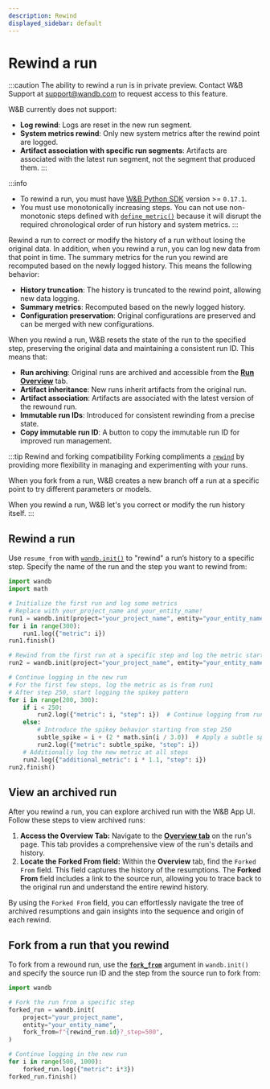 ```yaml
---
description: Rewind
displayed_sidebar: default
---
```


# Rewind a run
:::caution
The ability to rewind a run is in private preview. Contact W&B Support at support@wandb.com to request access to this feature.

W&B currently does not support:
* **Log rewind**: Logs are reset in the new run segment.
* **System metrics rewind**: Only new system metrics after the rewind point are logged.
* **Artifact association with specific run segments**: Artifacts are associated with the latest run segment, not the segment that produced them.
:::

:::info
* To rewind a run, you must have [W&B Python SDK](https://pypi.org/project/wandb/) version >= `0.17.1`.
* You must use monotonically increasing steps. You can not use non-monotonic steps defined with [`define_metric()`](https://docs.wandb.ai/ref/python/run#define_metric) because it will disrupt the required chronological order of run history and system metrics.
:::

Rewind a run to correct or modify the history of a run without losing the original data. In addition, when you 
rewind a run, you can log new data from that point in time. The summary metrics for the run you rewind are recomputed based on the newly logged history. This means the following behavior:
- **History truncation**: The history is truncated to the rewind point, allowing new data logging.
- **Summary metrics**: Recomputed based on the newly logged history.
- **Configuration preservation**: Original configurations are preserved and can be merged with new configurations.

<!-- #### Manage runs -->
When you rewind a run, W&B resets the state of the run to the specified step, preserving the original data and maintaining a consistent run ID. This means that:

- **Run archiving**: Original runs are archived and accessible from the [**Run Overview**](https://docs.wandb.ai/guides/app/pages/run-page#overview-tab) tab.
- **Artifact inheritance**: New runs inherit artifacts from the original run.
- **Artifact association**: Artifacts are associated with the latest version of the rewound run.
- **Immutable run IDs**: Introduced for consistent rewinding from a precise state.
- **Copy immutable run ID**: A button to copy the immutable run ID for improved run management.

:::tip Rewind and forking compatibility
Forking compliments a [`rewind`](https://docs.wandb.ai/guides/runs/rewind) by providing more flexibility in managing and experimenting with your runs. 

When you fork from a run, W&B creates a new branch off a run at a specific point to try different parameters or models. 

When you  rewind a run, W&B let's you correct or modify the run history itself.
:::


## Rewind a run

Use `resume_from` with [`wandb.init()`](https://docs.wandb.ai/ref/python/init) to "rewind" a run’s history to a specific step. Specify the name of the run and the step you want to rewind from:

```python
import wandb
import math

# Initialize the first run and log some metrics
# Replace with your_project_name and your_entity_name!
run1 = wandb.init(project="your_project_name", entity="your_entity_name")
for i in range(300):
    run1.log({"metric": i})
run1.finish()

# Rewind from the first run at a specific step and log the metric starting from step 200
run2 = wandb.init(project="your_project_name", entity="your_entity_name", resume_from=f"{run1.id}?_step=200")

# Continue logging in the new run
# For the first few steps, log the metric as is from run1
# After step 250, start logging the spikey pattern
for i in range(200, 300):
    if i < 250:
        run2.log({"metric": i, "step": i})  # Continue logging from run1 without spikes
    else:
        # Introduce the spikey behavior starting from step 250
        subtle_spike = i + (2 * math.sin(i / 3.0))  # Apply a subtle spikey pattern
        run2.log({"metric": subtle_spike, "step": i})
    # Additionally log the new metric at all steps
    run2.log({"additional_metric": i * 1.1, "step": i})
run2.finish()
```

## View an archived run


After you rewind a run, you can explore archived run with the W&B App UI. Follow these steps to view archived runs:

1. **Access the Overview Tab:** Navigate to the [**Overview tab**](https://docs.wandb.ai/guides/app/pages/run-page#overview-tab) on the run's page. This tab provides a comprehensive view of the run's details and history.
2. **Locate the Forked From field:** Within the **Overview** tab, find the `Forked From` field. This field captures the history of the resumptions. The **Forked From** field includes a link to the source run, allowing you to trace back to the original run and understand the entire rewind history.

By using the `Forked From` field, you can effortlessly navigate the tree of archived resumptions and gain insights into the sequence and origin of each rewind. 

## Fork from a run that you rewind

To fork from a rewound run, use the [**`fork_from`**](https://docs.wandb.ai/guides/runs/forking) argument in `wandb.init()` and specify the source run ID and the step from the source run to fork from:

```python 
import wandb

# Fork the run from a specific step
forked_run = wandb.init(
    project="your_project_name",
    entity="your_entity_name",
    fork_from=f"{rewind_run.id}?_step=500",
)

# Continue logging in the new run
for i in range(500, 1000):
    forked_run.log({"metric": i*3})
forked_run.finish()
```


